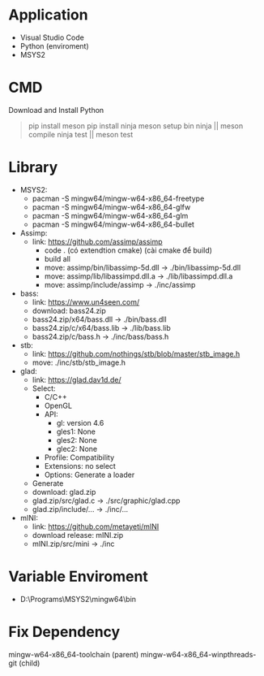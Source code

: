 
# Application
- Visual Studio Code
- Python (enviroment)
- MSYS2

# CMD
Download and Install Python
> pip install meson
> pip install ninja
> meson setup bin
> ninja || meson compile
> ninja test || meson test

# Library
- MSYS2:
	- pacman -S mingw64/mingw-w64-x86_64-freetype
	- pacman -S mingw64/mingw-w64-x86_64-glfw
	- pacman -S mingw64/mingw-w64-x86_64-glm
	- pacman -S mingw64/mingw-w64-x86_64-bullet
- Assimp:
	- link: https://github.com/assimp/assimp
		- code . (có extendtion cmake) (cài cmake để build)
		- build all
		- move: assimp/bin/libassimp-5d.dll -> ./bin/libassimp-5d.dll
		- move: assimp/lib/libassimpd.dll.a -> ./lib/libassimpd.dll.a
		- move: assimp/include/assimp -> ./inc/assimp
- bass:
	- link: https://www.un4seen.com/
	- download: bass24.zip
	- bass24.zip/x64/bass.dll -> ./bin/bass.dll
	- bass24.zip/c/x64/bass.lib -> ./lib/bass.lib
	- bass24.zip/c/bass.h -> ./inc/bass/bass.h
- stb:
	- link: https://github.com/nothings/stb/blob/master/stb_image.h
	- move: ./inc/stb/stb_image.h
- glad:
	- link: https://glad.dav1d.de/
	- Select:
		- C/C++
		- OpenGL
		- API:
			- gl: version 4.6
			- gles1: None
			- gles2: None
			- glec2: None
		- Profile: Compatibility
		- Extensions: no select
		- Options: Generate a loader
	- Generate
	- download: glad.zip
	- glad.zip/src/glad.c -> ./src/graphic/glad.cpp
	- glad.zip/include/... -> ./inc/...
- mINI:
	- link: https://github.com/metayeti/mINI
	- download release: mINI.zip
	- mINI.zip/src/mini -> ./inc

# Variable Enviroment
- D:\Programs\MSYS2\mingw64\bin


# Fix Dependency
mingw-w64-x86_64-toolchain (parent)
mingw-w64-x86_64-winpthreads-git (child)
